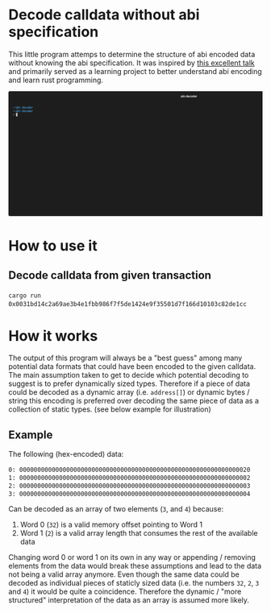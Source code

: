 # Decode calldata without abi specification
This little program attemps to determine the structure of abi encoded data without knowing the abi specification.
It was inspired by [this excellent talk](https://www.youtube.com/watch?v=RZytWxtKODg) and primarily served as a learning project to better understand abi encoding and learn rust programming.

![](example.gif)

# How to use it
## Decode calldata from given transaction
`cargo run 0x0031bd14c2a69ae3b4e1fbb986f7f5de1424e9f35501d7f166d10103c82de1cc`

# How it works
The output of this program will always be a "best guess" among many potential data formats that could have been encoded to the given calldata.
The main assumption taken to get to  decide which potential decoding to suggest is to prefer dynamically sized types.
Therefore if a piece of data could be decoded as a dynamic array (i.e. `address[]`) or dynamic bytes / string this encoding is preferred over decoding the same piece of data as a collection of static types. (see below example for illustration)

## Example
The following (hex-encoded) data:
```
0: 0000000000000000000000000000000000000000000000000000000000000020
1: 0000000000000000000000000000000000000000000000000000000000000002
2: 0000000000000000000000000000000000000000000000000000000000000003
3: 0000000000000000000000000000000000000000000000000000000000000004
```

Can be decoded as an array of two elements (`3`, and `4`) because:
1. Word 0 (`32`) is a valid memory offset pointing to Word 1 
2. Word 1 (`2`) is a valid array length that consumes the rest of the available data

Changing word 0 or word 1 on its own in any way or appending / removing elements from the data would break these assumptions and lead to the data not being a valid array anymore.
Even though the same data could be decoded as individual pieces of staticly sized data (i.e. the numbers `32`, `2`, `3` and `4`) it would be quite a coincidence. Therefore the dynamic / "more structured" interpretation of the data as an array is assumed more likely.








